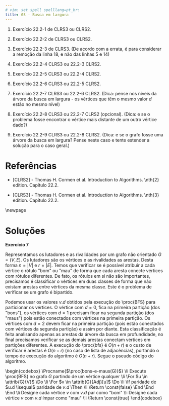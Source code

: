 ```yaml
---
# vim: set spell spelllang=pt_br:
title: 03 - Busca em largura
---
```


1.  Exercício 22.2-1 de CLRS3 ou CLRS2.

2.  Exercício 22.2-2 de CLRS3 ou CLRS2.

3.  Exercício 22.2-3 de CLRS3. (De acordo com a errata, é para considerar
    a remoção da linha 18, e não das linhas 5 e 14)

4.  Exercício 22.2-4 CLRS3 ou 22.2-3 CLRS2.

5.  Exercício 22.2-5 CLRS3 ou 22.2-4 CLRS2.

6.  Exercício 22.2-6 CLRS3 ou 22.2-5 CLRS2.

7.  Exercício 22.2-7 CLRS3 ou 22.2-6 CLRS2. (Dica: pense nos níveis da árvore
    da busca em largura - os vértices que têm o mesmo valor $d$ estão no mesmo
    nível)

8.  Exercício 22.2-8 CLRS3 ou 22.2-7 CLRS2 (opcional). (Dica: e se o problema
    fosse encontrar o vértice mais distante de um outro vértice dado?)

9.  Exercício 22.2-9 CLRS3 ou 22.2-8 CLRS2. (Dica: e se o grafo fosse uma
    árvore da busca em largura? Pense neste caso e tente estender a solução
    para o caso geral.)


# Referências

-   [CLRS2] - Thomas H. Cormen et al. Introduction to Algorithms. \nth{2} edition. Capítulo 22.2.

-   [CLRS3] - Thomas H. Cormen et al. Introduction to Algorithms. \nth{3} edition. Capítulo 22.2.

\newpage


# Soluções

**Exercício 7**

Representamos os lutadores e as rivalidades por um grafo não orientado $G = (V,
E)$. Os lutadores são os vértices e as rivalidades as arestas. Desta forma $n =
|V|$ e $r = |E|$. Temos que verificar se é possível atribuir a cada vértice o
rótulo "bom" ou "mau" de forma que cada aresta conecte vértices com rótulos
diferentes. De fato, os rótulos em si não são importantes, precisamos é
classificar o vértices em duas classes de forma que não existam arestas entre
vértices da mesma classe. Este é o problema de verificar se um grafo é
bipartido.

Podemos usar os valores $v.d$ obtidos pela execução do \proc{BFS} para
particionar os vértices. O vértice com $d = 0$, fica na primeira partição (dos
"bons"), os vértices com $d = 1$ precisam ficar na segunda partição (dos
"maus") pois estão conectados com vértices na primeira partição. Os vértices
com $d = 2$ devem ficar na primeira partição (pois estão conectados com
vértices da segunda partição) e assim por diante. Esta classificação é feita
analisando apenas as arestas da árvore da busca em profundidade, no final
precisamos verificar se as demais arestas conectam vértices em partições
diferentes. A execução do \proc{bfs} é $O(n + r)$ e o custo de verificar é
arestas é $O(n + r)$ (no caso de lista de adjacências), portando o tempo de
execução do algoritmo é $O(n + r)$. Segue o pseudo código do algoritmo.

\begin{codebox}
  \Procname{$\proc{bons-e-maus(G)}$}
  \li Execute \proc{BFS} no grafo $G$ partindo de um vértice qualquer
  \li \For $u \in \attrib{G}{V}$ \Do
  \li   \For $v \in \attrib{G}{Adj}[u]$ \Do
  \li     \If paridade de $u.d \isequal$ paridade de $v.d$ \Then
  \li       \Return \const{false}
          \End
        \End
      \End
  \li Designe cada vértice $v$ com $v.d$ par como "bom"
  \li Designe cada vértice $v$ com $v.d$ ímpar como "mau"
  \li \Return \const{true}
\end{codebox}
